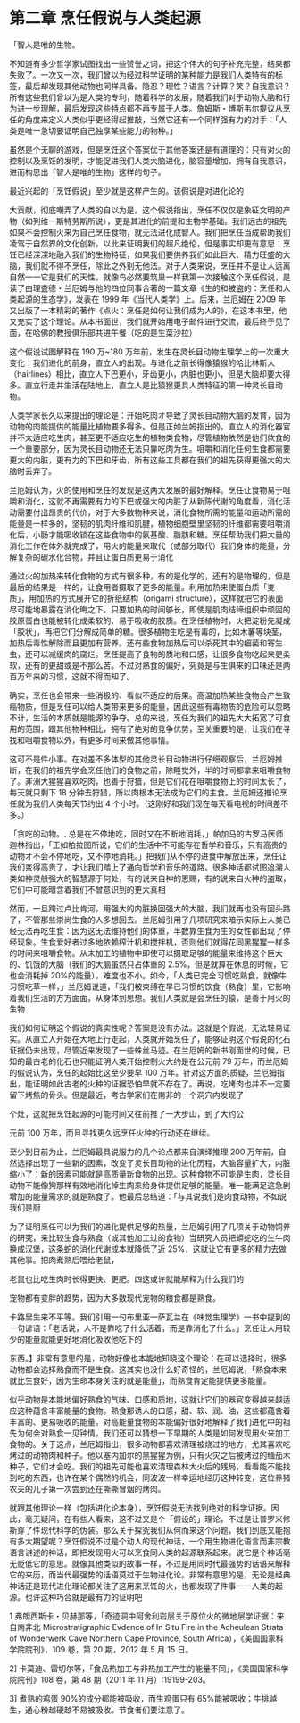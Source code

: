 # 第二章 烹任假说与人类起源

「智人是唯的生物。

不知道有多少哲学家试图找出一些赞誉之词，把这个伟大的句子补充完整，结果都失败了。一次又一次，我们曾以为经过科学证明的某种能力是我们人类特有的标签，最后却发现其他动物也同样具备。隐忍？理性？语言？计算？笑？自我意识？所有这些我们曾以为是人类的专利，随着科学的发展，随着我们对于动物大脑和行为进一步理解，最后发现这些特点都不再专属于人类。詹姆斯・博斯韦尔提议从烹任的角度来定义人类似乎更经得起推敲，当然它还有一个同样强有力的对手：「人类是唯一急切要证明自己独享某些能力的物种。」

虽然是个无聊的游戏，但是烹饪这个答案优于其他答案还是有道理的：只有对火的控制以及烹饪的发明，才能促进我们人类大脑进化，脑容量增加，拥有自我意识，进而构思出「智人是唯的生物」这样的句子。

最近兴起的「烹饪假说」至少就是这样产生的。该假说是对进化论的

大贡献，彻底嘲弄了人类的自以为是。这个假说指出，烹任不仅仅是象征文明的产物（如列维一斯特劳斯所说），更是其进化的前提和生物学基础。我们远古的祖先如果不会控制火来为自己烹任食物，就无法进化成智人。我们把烹任当成帮助我们凌驾于自然界的文化创新，以此来证明我们的超凡绝伦，但是事实却更有意思：烹饪已经深深地融入我们的生物特征，如果我们要供养我们如此巨大、精力旺盛的大脑，我们就不得不烹任，除此之外别无他法。对于人类来说，烹任并不是让人远离自然一一它是我们的天性，就像鸟必然要筑巢一样我第一次接触这个烹任假说，是读了由理査德・兰厄姆与他的四位同事合著的一篇文章《生的和被盗的：烹任和人类起源的生态学》，发表在 1999 年《当代人类学》上。后来，兰厄姆在 2009 年又出版了一本精彩的著作《点火：烹任是如何让我们成为人的》，在这本书里，他又充实了这个理论。从本书面世，我们就开始用电子邮件进行交流，最后终于见了面，在哈佛的教授俱乐部共进午餐（吃的是生菜沙拉）

这个假说试图解释在 190 万~180 万年前，发生在灵长目动物生理学上的一次重大变化：我们进化的前身，直立人的出现。与进化之前长得像猿猴的哈比林斯人（hairlines）相比，直立人下巴更小，牙齿更小，内脏也更小，但是大脑却要大得多。直立行走并生活在陆地上，直立人是比猿猴更具人类特征的第一种灵长目动物。

人类学家长久以来提出的理论是：开始吃肉オ导致了灵长目动物大脑的发育，因为动物的肉能提供的能量比植物要多得多。但是正如兰姆指出的，直立人的消化器官并不太适应吃生肉，甚至更不适应吃生的植物类食物，尽管植物依然是他们佽食的一个重要部分，因为灵长目动物还无法只靠吃肉为生。咀嚼和消化任何生食都需要更大的内脏，更有力的下巴和牙齿，所有这些工具都在我们的祖先获得更强大的大脑时丢弃了。

兰厄姆认为，火的使用和烹任的发现是这两大发展的最好解释。烹任让食物易于咀嚼和消化，这就不再需要有力的下巴或强大的内脏了从新陈代谢的角度看，消化活动需要付出昂贵的代价，对于大多数物种来说，消化食物所需的能量和运动所需的能量是一样多的，坚韧的肌肉纤维和肌腱，植物细胞壁里坚韧的纤维都需要咀嚼消化后，小肠才能吸收锁在这些食物中的氨基酸、脂肪和糖。烹任帮助我们把大量的消化工作在体外就完成了，用火的能量来取代（或部分取代）我们身体的能量，分解复杂的碳水化合物，并且让蛋白质更易于消化

通过火的加热来转化食物的方式有很多种，有的是化学的，还有的是物理的，但是最后的结果是一样的，让食用者摄取了更多的能量。利用加热来使蛋白质「变质」，用加热的方式展开它的折纸结构（origami structure），这样就把它的表面尽可能地暴露在消化晦之下。只要加热的时间够长，即使是肌肉结缔组织中顽固的胶原蛋白也能被转化成柔软的、易于吸收的胶质。在烹任植物时，火把淀粉先凝成「胶状」，再把它们分解成简单的糖。很多植物生吃是有毒的，比如木薯等块茎，加热后毒性解除而且更加有营养。还有些食物加热后可以杀死其中的细菌和寄生虫，还可以减缓肉的腐烂。烹任提高了食物的质地和口感，让很多食物吃起来更柔软，还有的更甜或是不那么苦。不过对熟食的偏好，究竟是与生俱来的口味还是两百万年来的习惯，这就不得而知了。

确实，烹任也会带来一些消极的、看似不适应的后果。高温加热某些食物会产生致癌物质，但是烹任可以给人类带来更多的能量，因此这些有毒物质的危险可以忽略不计，生活的本质就是能源的争夺。总的来说，烹任为我们的祖先大大拓宽了可食用的范围，跟其他物种相比，拥有了绝对的竞争优势，至关重要的是，让我们在寻找和咀嚼食物以外，有更多时间来做其他事情。

这可不是件小事。在对差不多体型的其他灵长目动物进行仔细观察后，兰厄姆推断，在我们的祖先学会烹任他们的食物之前，除睡觉外，半的时间都拿来咀嚼食物了。非洲大猩猩喜欢吃肉，也善于狩猎，但是它们花在咀嚼食物上的时间太长了，每天就只剩下 18 分钟去狩猎，所以肉根本无法成为它们的主食。兰厄姆还推论烹任就为我们人类每天节约出 4 个小时。（这刚好和我们现在每天看电视的时间差不多。）

「贪吃的动物。. 总是在不停地吃，同时又在不断地消耗，」帕加马的古罗马医师迦林指出，「正如柏拉图所说，它们的生活中不可能存在哲学和音乐，只有高贵的动物オ不会不停地吃，又不停地消耗。」把我们从不停的进食中解放出来，烹任让我们变得高贵了，才让我们踏上了通向哲学和音乐的道路。很多神话都试图追溯人类如神灵般强大的智慧源于何处，有的说来自神的恩赐，有的说来自火种的盗取，它们中可能暗含着我们不曾意识到的更大真相

然而，一旦跨过卢比肯河，用强大的内脏换回强大的大脑，我们就再也没有回头路了，不管那些崇尚生食的人多想回去。兰厄姆引用了几项研究来暗示实际上人类已经无法再吃生食：因为这无法维持他们的体重，半数靠生食为生的女性都出现了停经现象。生食爱好者过多地依赖榨汁机和搅拌机，否则他们就得花同黑猩猩一样多的时间来咀嚼食物。从未加工的植物中即使可以摄取足够的能量来维持这个巨大的、饥饿的大脑（我们的大脑虽然只占体重的 2.5%，但是就算在休息的时候，它也会消耗掉 20%的能量），难度也不小。如今，「人类已完全习惯吃熟食，就像牛习惯吃草一样，」兰厄姆说道，「我们被束缚在早已习惯的饮食（熟食）里，它影响着我们生活的方方面面，从身体到思想。我们人类就是会烹任的猿，是善于用火的生物

我们如何证明这个假说的真实性呢？答案是没有办法。这就是个假说，无法轻易证实。从直立人开始在大地上行走起，人类就开始烹任了，能够证明这个假说的化石证据仍未出现，尽管近来发现了一些蛛丝马迹。在兰厄姆的新书刚面世的时候，已知的最古老的化石也只能证明人类开始控制火大约是在公元前 79 万年，而兰厄姆的假说认为，烹任的起始比这至少要早 100 万年。针对这方面的质疑，兰厄姆指出，能证明如此古老的火种的证据恐怕早就不存在了。再说，吃烤肉也并不一定要留下烤焦的骨头。但是最近，考古学家们在南非的一个洞穴内发现了

个灶，这就把烹饪起源的可能时间又往前推了一大步山，到了大约公

元前 100 万年，而且寻找更久远烹任火种的行动还在继续。

至少到目前为止，兰厄姆最具说服力的几个论点都来自演绎推理 200 万年前，自然选择出现了一些新的因素，改变了灵长目动物的进化历程，大脑容量扩大，内脏缩小了；新的因素可能就是高质量新食物的出现。这种食物不可能是生肉，灵长目动物不能像狗那样有效地消化掉生肉来给身体提供足够的能量。唯一能满足这急剧增加的能量需求的就是熟食了。他最后总结道：「与其说我们是肉食动物，不如说我们是厨

为了证明烹任可以为我们的进化提供足够的热量，兰厄姆引用了几项关于动物饲养的研究，来比较生食与熟食（或其他加工过的食物）当研究人员把蟒蛇吃的生牛肉换成汉堡，这条蛇的消化代谢成本就降低了近 25%，这就让它有更多的精力去做其他事。把肉煮熟后喂给老鼠，

老鼠也比吃生肉时长得更快、更肥。四这或许就能解释为什么我们的

宠物都有变胖的趋势，因为大多数现代宠物的粮食都是熟食。

卡路里生来不平等。我们引用一句布里亚一萨瓦兰在《味觉生理学》一书中提到的一句谚语：「老话说，人不是靠吃了什么活着，而是靠消化了什么。」烹任让人用较少的能量就能更好地消化吸收他吃下的

东西。】非常有意思的是，动物好像也本能地知晓这个理论：在可以选择时，很多动物都会选择熟食而不是生食。这其实也没什么好奇怪的，兰厄姆说，「熟食本来就比生食好，因为生命本身关注的就是能量」，而熟食肯定能提供更多能量。

似乎动物是本能地偏好熟食的气味、口感和质地，这就让它们的器官变得越来越适应这种蕴含丰富能量的食物。熟食那诱人的口感，甜、软、润、油，这些都蕴含着丰富的、更易吸收的能量。对高能量食物的本能偏好很好地解释了我们进化中的祖先为何会对熟食一见钟情。我们还可以猜想一下早期的人类是如何发现用火来加工食物的。关于这点，兰厄姆指出，很多动物都喜欢清理被烧过的地方，尤其喜欢吃烤过的动物肉和种子。他以塞内加尔的黑猩猩为例，只有火灾之后被烤过的缅茄木种子，它们オ会吃。我们的祖先可能也喜欢清理森林大火后的残局，看看能不能找到吃的东西，也许在某个偶然的机会，同波波一样幸运地经历这种转变，这位养猪农夫的儿子第一次尝到还在嘶嘶冒烟的烤肉。

就跟其他理论一样（包括进化论本身），烹饪假说无法找到绝对的科学证据。因此，毫无疑问，在有些人看来，这不过又是个「假设的」理论，不过是让普罗米修斯穿了件现代科学的伪装。那么关于探究我们从何而来这个问题，我们到底又能抱有多大期望呢？烹饪假说不过是个动人的现代神话，一个用生物进化语言而非宗教语言讲述的神话，即把发现用火可以烹食同人类的起源联系起来。说它是个神话亳无贬低它的意思。就像其他类似的故事一样，不过是用同时代最强势的话语来解释它的来历，而当代最强势的话语莫过于生物进化论。非常有意思的是，无论是经典神话还是现代进化理论都关注了这用来烹饪的火，也都发现了件事一一人类的起源。也许这种巧合就是最有力的证明吧

1 弗朗西斯卡・贝赫那等，「奇迹洞中阿舍利岩层关于原位火的微地层学证据：来自南非北 Microstratigraphic Evdence of In Situ Fire in the Acheulean Strata of Wonderwerk Cave Northern Cape Province, South Africa），《美国国家科学院院刊》，109 卷，第 20 期，2012 年 5 月 15 日。

2] 卡莫迪、雷切尔等，「食品热加工与非热加工产生的能量不同」，《美国国家科学院院刊》108 卷，第 48 期（2011 年 11 月）:19199-203。

3] 煮熟的鸡蛋 90%的成分都能被吸收，而生鸡蛋只有 65%能被吸收；牛排越生，通心粉越硬越不易被吸收。节食者们要注意了。